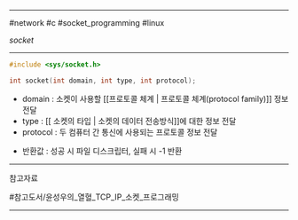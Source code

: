
---

#network #c #socket_programming #linux

*socket*

---

```C
#include <sys/socket.h>

int socket(int domain, int type, int protocol);
```

- domain : 소켓이 사용할 [[프로토콜 체계 | 프로토콜 체계(protocol family)]] 정보 전달
- type : [[ 소켓의 타입 | 소켓의 데이터 전송방식]]에 대한 정보 전달
- protocol : 두 컴퓨터 간 통신에 사용되는 프로토콜 정보 전달
+ 반환값 : 성공 시 파일 디스크립터, 실패 시 -1 반환

---

참고자료

#참고도서/윤성우의_열혈_TCP_IP_소켓_프로그래밍

---